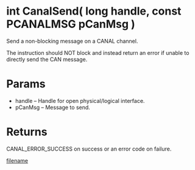 # int CanalSend( long handle, const PCANALMSG pCanMsg  )

Send a non-blocking  message on a CANAL channel.

The instruction should NOT block and instead return an error if unable to directly send  the CAN message.

# Params

*  handle – Handle for open physical/logical interface.
*  pCanMsg – Message to send.

# Returns

CANAL_ERROR_SUCCESS on success or an error code on failure.

[filename](./bottom_copyright.md ':include')
